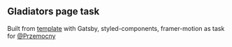 ## Gladiators page task
Built from [template](https://www.figma.com/file/NeSElqS8gscQRhCrbVoUNQ/Gladiatorzy-JS?node-id=4%3A2) with Gatsby, styled-components, framer-motion as task for  [@Przemocny](https://github.com/Przemocny)
